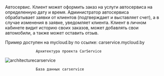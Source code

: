   Автосервис. Клиент может оформить заказ на услуги автосервиса на определенную дату и время. 
Администратор автосервиса обрабатывает заявки от клиентов (подтверждает и выставляет счет), 
а в случае изменения в заявке, уведомляет клиента. Клиент в личном кабинете видит историю 
своих заказов, может добавлять свои автомобили, а также может оставить отзыв.

  Пример доступен на mycloud.by по ссылке: carservice.mycloud.by

                  Архитектура проекта CarService
                  
![architecturecarservice](https://user-images.githubusercontent.com/37714093/51267048-dee43a80-19cd-11e9-9c8d-277026988e37.jpg)                  
   
   
                  База данных carservice
                  
                  
